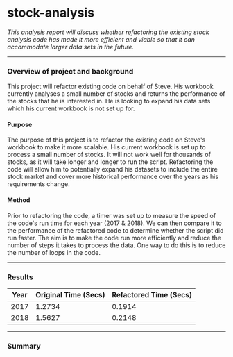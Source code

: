 # stock-analysis

*This analysis report will discuss whether refactoring the existing stock analysis code has made it more efficient and viable so that it can accommodate larger data sets in the future.*

----


### Overview of project and background

This project will refactor existing code on behalf of Steve. His workbook currently analyses a small number of stocks and returns the performance of the stocks that he is interested in. He is looking to expand his data sets which his current workbook is not set up for.      

#### Purpose

The purpose of this project is to refactor the existing code on Steve's workbook to make it more scalable. His current workbook is set up to process a small number of stocks. It will not work well for thousands of stocks, as it will take longer and longer to run the script. Refactoring the code will allow him to potentially expand his datasets to include the entire stock market and cover more historical performance over the years as his requirements change.

#### Method

Prior to refactoring the code, a timer was set up to measure the speed of the code's run time for each year (2017 & 2018). We can then compare it to the performance of the refactored code to determine whether the script did run faster. The aim is to make the code run more efficiently and reduce the number of steps it takes to process the data. One way to do this is to reduce the number of loops in the code.


------
### Results




| Year        | Original Time (Secs) |  Refactored Time (Secs) |
| ----------- | ----------- |-------------| 
| 2017        |     1.2734  |     0.1914  |       
| 2018        | 1.5627      | 0.2148      |               



------

### Summary

